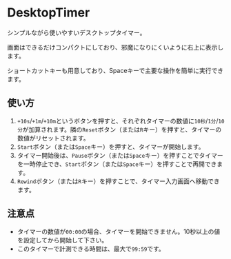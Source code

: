 # DesktopTimer
シンプルながら使いやすいデスクトップタイマー。

画面はできるだけコンパクトにしており、邪魔になりにくいように右上に表示します。

ショートカットキーも用意しており、Spaceキーで主要な操作を簡単に実行できます。

## 使い方
1. `+10s`/`+1m`/`+10m`というボタンを押すと、それぞれタイマーの数値に`10秒`/`1分`/`10分`が加算されます。隣の`Reset`ボタン（または`R`キー）を押すと、タイマーの数値がリセットされます。
2. `Start`ボタン（または`Space`キー）を押すと、タイマーが開始します。
3. タイマー開始後は、`Pause`ボタン（または`Space`キー）を押すことでタイマーを一時停止でき、`Start`ボタン（または`Space`キー）を押すことで再開できます。
4. `Rewind`ボタン（または`R`キー）を押すことで、タイマー入力画面へ移動できます。

## 注意点
* タイマーの数値が`00:00`の場合、タイマーを開始できません。10秒以上の値を設定してから開始して下さい。
* このタイマーで計測できる時間は、最大で`99:59`です。